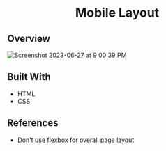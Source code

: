 <h1 align="center">Mobile Layout</h1>

## Overview
![Screenshot 2023-06-27 at 9 00 39 PM](https://github.com/jaeyoonw/mobile_layout/assets/35109302/5ce65aec-0972-4373-9499-0e203c1a9b8a)

## Built With
- HTML
- CSS

## References
- [Don't use flexbox for overall page layout](https://jakearchibald.com/2014/dont-use-flexbox-for-page-layout/)

